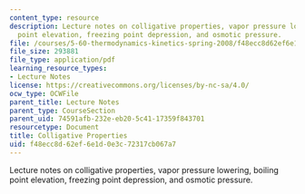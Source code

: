 ```yaml
---
content_type: resource
description: Lecture notes on colligative properties, vapor pressure lowering, boiling
  point elevation, freezing point depression, and osmotic pressure.
file: /courses/5-60-thermodynamics-kinetics-spring-2008/f48ecc8d62ef6e1d0e3c72317cb067a7_lec_23.pdf
file_size: 293881
file_type: application/pdf
learning_resource_types:
- Lecture Notes
license: https://creativecommons.org/licenses/by-nc-sa/4.0/
ocw_type: OCWFile
parent_title: Lecture Notes
parent_type: CourseSection
parent_uid: 74591afb-232e-eb20-5c41-17359f843701
resourcetype: Document
title: Colligative Properties
uid: f48ecc8d-62ef-6e1d-0e3c-72317cb067a7
---
```

Lecture notes on colligative properties, vapor pressure lowering, boiling point elevation, freezing point depression, and osmotic pressure.